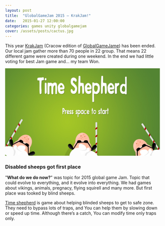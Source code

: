 ```yaml
---
layout: post
title:  "GlobalGameJam 2015 — KrakJam!"
date:   2015-01-27 12:00:00
categories: games unity globalgamejam
cover: /assets/posts/cactus.jpg
---
```


This year [KrakJam](http://globalgamejam.org/2015/jam-sites/krakjam) (Cracow edition of [GlobalGameJame](http://globalgamejam.org/)) has been ended. Our local jam gather more than 70 people in 22 group. That means 22 different game were created during one weekend. In the end we had little voting for best Jam game and… my team Won.

![My helpful screenshot](/assets/posts/2015/time_shepherd.jpg)

### Disabled sheeps got first place

"**What do we do now?**" was topic for 2015 global game Jam. Topic that could evolve to everything, and it evolve into everything. We had games about vikings, animals, pregnacy, flying squirell and many more. But first place was tooked by blind sheeps.

[Time shepherd](http://globalgamejam.org/2015/games/time-shepherd) is game about helping blinded sheeps to get to safe zone. They need to bypass lots of traps, and You can help them by slowing down or speed up time. Although there’s a catch, You can modify time only traps only.
